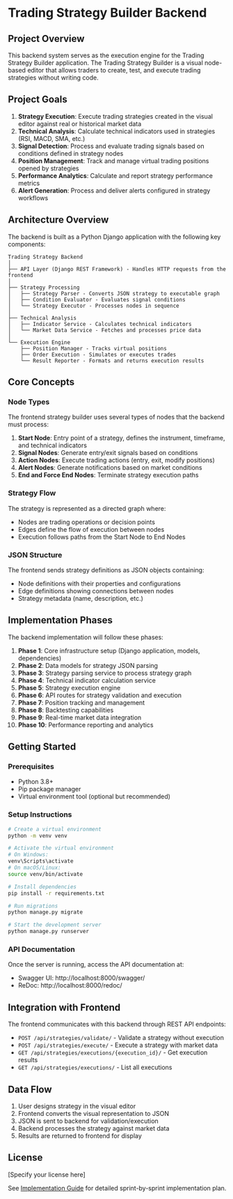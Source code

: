
# Trading Strategy Builder Backend

## Project Overview

This backend system serves as the execution engine for the Trading Strategy Builder application. The Trading Strategy Builder is a visual node-based editor that allows traders to create, test, and execute trading strategies without writing code.

## Project Goals

1. **Strategy Execution**: Execute trading strategies created in the visual editor against real or historical market data
2. **Technical Analysis**: Calculate technical indicators used in strategies (RSI, MACD, SMA, etc.)
3. **Signal Detection**: Process and evaluate trading signals based on conditions defined in strategy nodes
4. **Position Management**: Track and manage virtual trading positions opened by strategies
5. **Performance Analytics**: Calculate and report strategy performance metrics
6. **Alert Generation**: Process and deliver alerts configured in strategy workflows

## Architecture Overview

The backend is built as a Python Django application with the following key components:

```
Trading Strategy Backend
│
├── API Layer (Django REST Framework) - Handles HTTP requests from the frontend
│
├── Strategy Processing
│   ├── Strategy Parser - Converts JSON strategy to executable graph
│   ├── Condition Evaluator - Evaluates signal conditions
│   └── Strategy Executor - Processes nodes in sequence
│
├── Technical Analysis
│   ├── Indicator Service - Calculates technical indicators
│   └── Market Data Service - Fetches and processes price data
│
└── Execution Engine
    ├── Position Manager - Tracks virtual positions
    ├── Order Execution - Simulates or executes trades
    └── Result Reporter - Formats and returns execution results
```

## Core Concepts

### Node Types

The frontend strategy builder uses several types of nodes that the backend must process:

1. **Start Node**: Entry point of a strategy, defines the instrument, timeframe, and technical indicators
2. **Signal Nodes**: Generate entry/exit signals based on conditions
3. **Action Nodes**: Execute trading actions (entry, exit, modify positions)
4. **Alert Nodes**: Generate notifications based on market conditions
5. **End and Force End Nodes**: Terminate strategy execution paths

### Strategy Flow

The strategy is represented as a directed graph where:
- Nodes are trading operations or decision points
- Edges define the flow of execution between nodes
- Execution follows paths from the Start Node to End Nodes

### JSON Structure

The frontend sends strategy definitions as JSON objects containing:
- Node definitions with their properties and configurations
- Edge definitions showing connections between nodes
- Strategy metadata (name, description, etc.)

## Implementation Phases

The backend implementation will follow these phases:

1. **Phase 1**: Core infrastructure setup (Django application, models, dependencies)
2. **Phase 2**: Data models for strategy JSON parsing
3. **Phase 3**: Strategy parsing service to process strategy graph
4. **Phase 4**: Technical indicator calculation service
5. **Phase 5**: Strategy execution engine
6. **Phase 6**: API routes for strategy validation and execution
7. **Phase 7**: Position tracking and management
8. **Phase 8**: Backtesting capabilities
9. **Phase 9**: Real-time market data integration
10. **Phase 10**: Performance reporting and analytics

## Getting Started

### Prerequisites

- Python 3.8+
- Pip package manager
- Virtual environment tool (optional but recommended)

### Setup Instructions

```bash
# Create a virtual environment
python -m venv venv

# Activate the virtual environment
# On Windows:
venv\Scripts\activate
# On macOS/Linux:
source venv/bin/activate

# Install dependencies
pip install -r requirements.txt

# Run migrations
python manage.py migrate

# Start the development server
python manage.py runserver
```

### API Documentation

Once the server is running, access the API documentation at:
- Swagger UI: http://localhost:8000/swagger/
- ReDoc: http://localhost:8000/redoc/

## Integration with Frontend

The frontend communicates with this backend through REST API endpoints:
- `POST /api/strategies/validate/` - Validate a strategy without execution
- `POST /api/strategies/execute/` - Execute a strategy with market data
- `GET /api/strategies/executions/{execution_id}/` - Get execution results
- `GET /api/strategies/executions/` - List all executions

## Data Flow

1. User designs strategy in the visual editor
2. Frontend converts the visual representation to JSON
3. JSON is sent to backend for validation/execution
4. Backend processes the strategy against market data
5. Results are returned to frontend for display

## License

[Specify your license here]

See [Implementation Guide](./docs/implementation_guide.md) for detailed sprint-by-sprint implementation plan.
